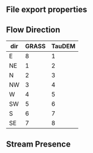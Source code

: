 ## File export properties



## Flow Direction

| dir | GRASS | TauDEM |
|-----|-------|--------|
| E |  8 | 1  |
| NE | 1 | 2  |
| N | 2 |  3 |
|NW | 3 | 4|
|W | 4 |5|
|SW| 5 |6|
|S| 6 |7|
|SE| 7 |8|


## Stream Presence
